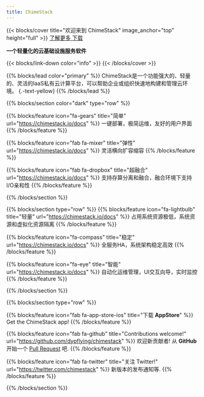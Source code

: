 ```yaml
---
title: ChimeStack
---
```


{{< blocks/cover title="欢迎来到 ChimeStack" image_anchor="top" height="full" >}}
<a class="btn btn-lg btn-primary me-3 mb-4" href="/docs/">
  了解更多 <i class="fas fa-arrow-alt-circle-right ms-2"></i>
</a>
<a class="btn btn-lg btn-secondary me-3 mb-4" href="https://github.com/dypflying/chimestack">
  下载 <i class="fab fa-github ms-2 "></i>
</a>
<p class="lead mt-5"><b>一个轻量化的云基础设施服务软件</b></p>
{{< blocks/link-down color="info" >}}
{{< /blocks/cover >}}


{{% blocks/lead color="primary" %}}
ChimeStack是一个功能强大的、轻量的、灵活的IaaS私有云计算平台，可以帮助企业或组织快速地构建和管理云环境。
{.-text-yellow}
{{% /blocks/lead %}}


{{% blocks/section color="dark" type="row" %}}

{{% blocks/feature icon="fa-gears" title="简单" url="https://chimestack.io/docs"  %}}
一键部署，极简运维，友好的用户界面
{{% /blocks/feature %}}

{{% blocks/feature icon="fab fa-mixer" title="弹性" url="https://chimestack.io/docs" %}}
灵活横向扩容缩容
{{% /blocks/feature %}}

{{% blocks/feature icon="fab fa-dropbox" title="超融合" url="https://chimestack.io/docs" %}}
支持存算分离和融合，融合环境下支持I/O亲和性
{{% /blocks/feature %}}

{{% /blocks/section %}}


{{% blocks/section type="row" %}}
{{% blocks/feature icon="fa-lightbulb" title="轻量" url="https://chimestack.io/docs"  %}}
占用系统资源极低，系统资源和虚拟化资源隔离
{{% /blocks/feature %}}

{{% blocks/feature icon="fa-compass" title="稳定" url="https://chimestack.io/docs"  %}}
全服务HA，系统架构稳定高效
{{% /blocks/feature %}}

{{% blocks/feature icon="fa-eye" title="智能" url="https://chimestack.io/docs"  %}}
自动化运维管理，UI交互向导，实时监控
{{% /blocks/feature %}}

{{% /blocks/section %}}


{{% blocks/section type="row" %}}

{{% blocks/feature icon="fab fa-app-store-ios" title="下载 **AppStore**" %}}
Get the ChimeStack app!
{{% /blocks/feature %}}

{{% blocks/feature icon="fab fa-github" title="Contributions welcome!"
    url="https://github.com/dypflying/chimestack" %}}
欢迎新贡献者! 从 **GitHub** 开始一个 [Pull Request](https://github.com/dypflying/chimestack/pulls) 吧. 
{{% /blocks/feature %}}

{{% blocks/feature icon="fab fa-twitter" title="关注 Twitter!"
    url="https://twitter.com/chimestack" %}}
新版本的发布通知等.
{{% /blocks/feature %}}

{{% /blocks/section %}}